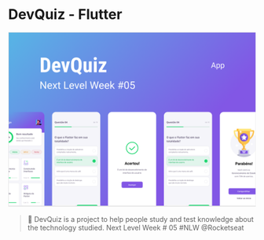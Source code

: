 # DevQuiz - Flutter


<p align="center">
   <img src="https://github.com/Golden-Sheep/App-DevQuiz-NLW5/blob/main/assets/images/bggit.png" alt="Move It" width="800"/>
</p>


> :rocket: DevQuiz is a project to help people study and test knowledge about the technology studied. Next Level Week # 05 #NLW @Rocketseat









